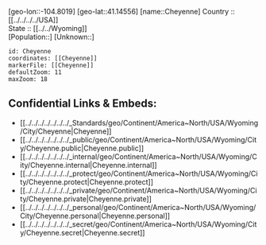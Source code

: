 ﻿---
location: [41.14556,-104.8019] 
mapzoom: [7,12] 
mapmarker: city 
type: City
tags:
- geo/City


SpocWebEntityId: 36114
isDeleted: false
confidential: public

---
[geo-lon::-104.8019] 
[geo-lat::41.14556] 
[name::Cheyenne] 
Country :: [[../../../../USA]]  
State :: [[../../Wyoming]]  
[Population::] 
[Unknown::] 


```leaflet
id: Cheyenne
coordinates: [[Cheyenne]] 
markerFile: [[Cheyenne]] 
defaultZoom: 11 
maxZoom: 18
```


## Confidential Links & Embeds: 
- [[../../../../../../../_Standards/geo/Continent/America~North/USA/Wyoming/City/Cheyenne|Cheyenne]] 
- [[../../../../../../../_public/geo/Continent/America~North/USA/Wyoming/City/Cheyenne.public|Cheyenne.public]] 
- [[../../../../../../../_internal/geo/Continent/America~North/USA/Wyoming/City/Cheyenne.internal|Cheyenne.internal]] 
- [[../../../../../../../_protect/geo/Continent/America~North/USA/Wyoming/City/Cheyenne.protect|Cheyenne.protect]] 
- [[../../../../../../../_private/geo/Continent/America~North/USA/Wyoming/City/Cheyenne.private|Cheyenne.private]] 
- [[../../../../../../../_personal/geo/Continent/America~North/USA/Wyoming/City/Cheyenne.personal|Cheyenne.personal]] 
- [[../../../../../../../_secret/geo/Continent/America~North/USA/Wyoming/City/Cheyenne.secret|Cheyenne.secret]] 
